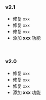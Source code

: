 ### v2.1

- 修复 `xxx`
- 修复 `xxx`
- 修复 `xxx`
- 添加 **xxx** 功能

<br>

### v2.0

- 修复 `xxx`
- 修复 `xxx`
- 修复 `xxx`
- 添加 **xxx** 功能
